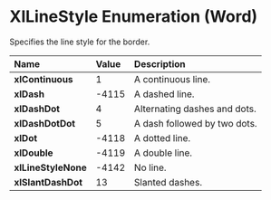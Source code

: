
# XlLineStyle Enumeration (Word)

Specifies the line style for the border.



|**Name**|**Value**|**Description**|
|:-----|:-----|:-----|
| **xlContinuous**|1|A continuous line.|
| **xlDash**|-4115|A dashed line.|
| **xlDashDot**|4|Alternating dashes and dots.|
| **xlDashDotDot**|5|A dash followed by two dots.|
| **xlDot**|-4118|A dotted line.|
| **xlDouble**|-4119|A double line.|
| **xlLineStyleNone**|-4142|No line.|
| **xlSlantDashDot**|13|Slanted dashes.|
